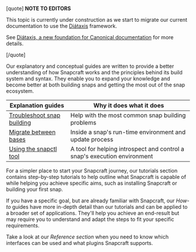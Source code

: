[quote]
 **NOTE TO EDITORS** 

This topic is currently under construction as we start to migrate our current documentation to use the [Diátaxis](https://diataxis.fr/) framework.

See [Diátaxis, a new foundation for Canonical documentation](https://ubuntu.com/blog/diataxis-a-new-foundation-for-canonical-documentation) for more details.

[/quote]

Our explanatory and conceptual guides are written to provide a better understanding of how Snapcraft works and the principles behind its build system and syntax. They enable you to expand your knowledge and become better at both building snaps and getting the most out of the snap ecosystem.

| **Explanation guides** | Why it does what it does |
|--|--|
| [Troubleshoot snap building](/t/troubleshoot-snap-building/11938) | Help with the most common snap building problems
| [Migrate between bases](/t/migrating-between-bases/23455) | Inside a snap's run-time environment and update process |
| [Using the snapctl tool](/t/using-the-snapctl-tool/15002) | A tool for helping introspect and control a snap's execution environment |

For a simpler place to start your Snapcraft journey, our tutorials section contains step-by-step tutorials to help outline what Snapcraft is capable of while helping you achieve specific aims, such as installing Snapcraft or building your first snap.

If you have a specific goal, but are already familiar with Snapcraft, our _How-to_ guides have more in-depth detail than our tutorials and can be applied to a broader set of applications. They'll help you achieve an end-result but may require you to understand and adapt the steps to fit your specific requirements.

Take a look at our  _Reference section_ when  you need to know which interfaces can be used and what plugins Snapcraft supports.